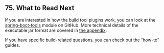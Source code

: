 ## 75. What to Read Next

If you are interested in how the build tool plugins work, you can look at the [spring-boot-tools](https://github.com/spring-projects/spring-boot/tree/v2.1.0.RELEASE/spring-boot-project/spring-boot-tools) module on GitHub. More technical details of the executable jar format are covered in [the appendix](executable-jar.html).

If you have specific build-related questions, you can check out the “[how-to](howto.html)” guides.
